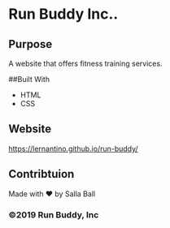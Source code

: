 # Run Buddy Inc..

## Purpose
A website that offers fitness training services.

##Built With
* HTML
* CSS

## Website
https://lernantino.github.io/run-buddy/

## Contribtuion
Made with ❤️  by Salla Ball

### ©️2019 Run Buddy, Inc
